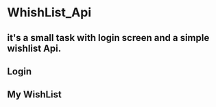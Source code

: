 # WhishList_Api
it's a small task with login screen and a simple wishlist Api.
--------------------------------------
## Login

## My WishList
